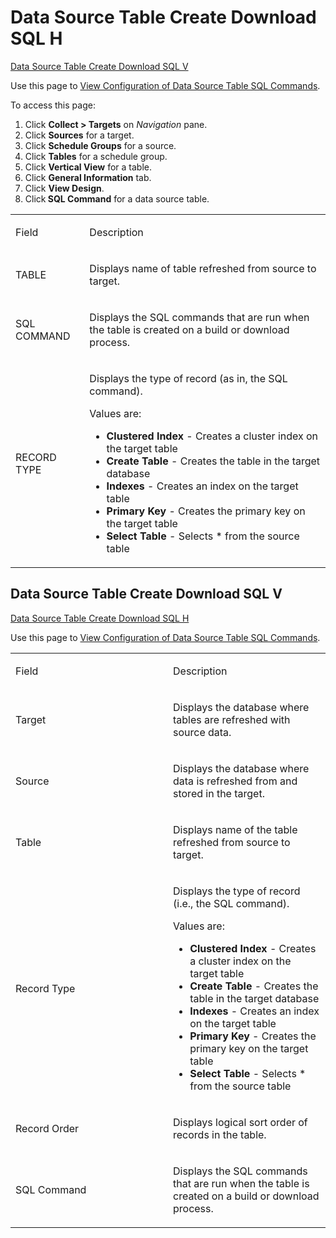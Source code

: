 # <span id="top"></span>Data Source Table Create Download SQL H

[Data Source Table Create Download SQL V](#Data_Source_Table_Create1)

<div class="use">

Use this page to [View Configuration of Data Source Table SQL
Commands](../Use_Cases/View_Configuration_of_Data_Source_Table_SQL_Commands.htm).

</div>

To access this page:

1.  Click <span style="font-weight: bold;">Collect \> Targets</span> on
    <span style="font-style: italic;">Navigation</span> pane.
2.  Click <span style="font-weight: bold;">Sources</span> for a target.
3.  Click <span style="font-weight: bold;">Schedule Groups</span> for a
    source.
4.  Click <span style="font-weight: bold;">Tables</span> for a schedule
    group.
5.  Click <span style="font-weight: bold;">Vertical View</span> for a
    table.
6.  Click <span style="font-weight: bold;">General Information</span>
    tab.
7.  Click <span style="font-weight: bold;">View Design</span>.
8.  Click<span style="font-weight: bold;"> SQL Command</span> for a data
    source table.

<table>
<tbody>
<tr class="odd">
<td><p>Field</p></td>
<td><p>Description</p></td>
</tr>
<tr class="even">
<td><p>TABLE</p></td>
<td><p>Displays name of table refreshed from source to target.</p></td>
</tr>
<tr class="odd">
<td><p>SQL COMMAND</p></td>
<td><p>Displays the SQL commands that are run when the table is created on a build or download process.</p></td>
</tr>
<tr class="even">
<td><p>RECORD TYPE</p></td>
<td><p>Displays the type of record (as in, the SQL command).</p>
<p>Values are:</p>
<ul>
<li><strong>Clustered Index</strong> - Creates a cluster index on the target table</li>
<li><strong>Create Table</strong> - Creates the table in the target database</li>
<li><strong>Indexes</strong> - Creates an index on the target table</li>
<li><strong>Primary Key</strong> - Creates the primary key on the target table</li>
<li><strong>Select Table</strong> - Selects * from the source table</li>
</ul></td>
</tr>
</tbody>
</table>

## <span id="Data_Source_Table_Create1"></span>Data Source Table Create Download SQL V

[Data Source Table Create Download SQL H](#top)

<div class="use">

Use this page to [View Configuration of Data Source Table SQL
Commands](../Use_Cases/View_Configuration_of_Data_Source_Table_SQL_Commands.htm).

</div>

<table>
<colgroup>
<col style="width: 50%" />
<col style="width: 50%" />
</colgroup>
<tbody>
<tr class="odd">
<td><p>Field</p></td>
<td><p>Description</p></td>
</tr>
<tr class="even">
<td><p>Target</p></td>
<td><p>Displays the database where tables are refreshed with source data.</p></td>
</tr>
<tr class="odd">
<td><p>Source</p></td>
<td><p>Displays the database where data is refreshed from and stored in the target.</p></td>
</tr>
<tr class="even">
<td><p>Table</p></td>
<td><p>Displays name of the table refreshed from source to target.</p></td>
</tr>
<tr class="odd">
<td><p>Record Type</p></td>
<td><p>Displays the type of record (i.e., the SQL command).</p>
<p>Values are:</p>
<ul>
<li><strong>Clustered Index</strong> - Creates a cluster index on the target table</li>
<li><strong>Create Table</strong> - Creates the table in the target database</li>
<li><strong>Indexes</strong> - Creates an index on the target table</li>
<li><strong>Primary Key</strong> - Creates the primary key on the target table</li>
<li><strong>Select Table</strong> - Selects * from the source table</li>
</ul></td>
</tr>
<tr class="even">
<td><p>Record Order</p></td>
<td><p>Displays logical sort order of records in the table.</p></td>
</tr>
<tr class="odd">
<td><p>SQL Command</p></td>
<td><p>Displays the SQL commands that are run when the table is created on a build or download process.</p></td>
</tr>
</tbody>
</table>
